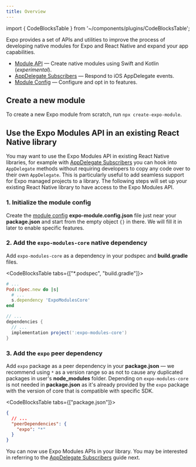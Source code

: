 ```yaml
---
title: Overview
---
```


import { CodeBlocksTable } from '~/components/plugins/CodeBlocksTable';

Expo provides a set of APIs and utilities to improve the process of developing native modules for Expo and React Native and expand your app capabilities.

- [Module API](./module-api.md) — Create native modules using Swift and Kotlin (_experimental_).
- [AppDelegate Subscribers](./appdelegate-subscribers.md) — Respond to iOS AppDelegate events.
- [Module Config](./module-config.md) — Configure and opt in to features.

<!--
- [Autolinking](./autolinking.md) — Link native dependencies automatically.
- React Delegates
- Config Plugins
-->

## Create a new module

To create a new Expo module from scratch, run `npx create-expo-module`.

## Use the Expo Modules API in an existing React Native library

You may want to use the Expo Modules API in existing React Native libraries, for example with [AppDelegate Subscribers](./appdelegate-subscribers.md) you can hook into `AppDelegate` methods without requiring developers to copy any code over to their own `AppDelegate`. This is particularly useful to add seamless support for Expo managed projects to a library. The following steps will set up your existing React Native library to have access to the Expo Modules API.

### 1. Initialize the module config

Create the [module config](module-config) **expo-module.config.json** file just near your **package.json** and start from the empty object `{}` in there. We will fill it in later to enable specific features. <br/>

### 2. Add the `expo-modules-core` native dependency

Add `expo-modules-core` as a dependency in your podspec and **build.gradle** files.<br/>

<CodeBlocksTable tabs={["*.podspec", "build.gradle"]}>

```ruby
# ...
Pod::Spec.new do |s|
  # ...
  s.dependency 'ExpoModulesCore'
end
```

```groovy
// ...
dependencies {
  // ...
  implementation project(':expo-modules-core')
}
```

</CodeBlocksTable>

### 3. Add the `expo` peer dependency

Add `expo` package as a peer dependency in your **package.json** — we recommend using `*` as a version range so as not to cause any duplicated packages in user's **node_modules** folder. Depending on `expo-modules-core` is not needed in **package.json** as it's already provided by the `expo` package with the version of core that is compatible with specific SDK.<br/>

<CodeBlocksTable tabs={["package.json"]}>

```json
{
  // ...
  "peerDependencies": {
    "expo": "*"
  }
}
```

</CodeBlocksTable>

You can now use Expo Modules APIs in your library. You may be interested in referring to the [AppDelegate Subscribers](./appdelegate-subscribers.md) guide next.
